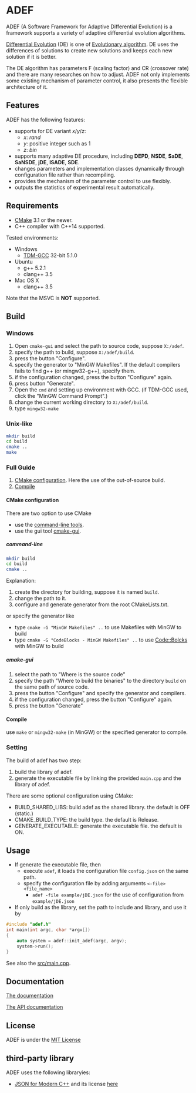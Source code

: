 # ADEF
ADEF (A Software Framework for Adaptive Differential Evolution) is a
framework supports a variety of adaptive differential evolution algorithms.

[Differential Evolution](https://en.wikipedia.org/wiki/Differential_evolution) (DE) is one of [Evolutionary algorithm](https://en.wikipedia.org/wiki/Evolutionary_algorithm). DE uses the differences of solutions to create new solutions and keeps each new solution if it is better.

The DE algorithm has parameters F (scaling factor) and CR (crossover rate) and there are many researches on how to adjust. ADEF not only implements some existing mechanism of parameter control, it also presents the flexible architecture of it.

## Features
ADEF has the following features:
- supports for DE variant *x*/*y*/*z*:
    - *x*: *rand*
    - *y*: positive integer such as 1
    - *z*: *bin*
- supports many adaptive DE procedure, including **DEPD**, **NSDE**, **SaDE**, **SaNSDE**, **jDE**, **ISADE**, **SDE**.
- changes parameters and implementation classes dynamically through configuration file rather than recompiling.
- provides the mechanism of the parameter control to use flexibly.
- outputs the statistics of experimental result automatically.

## Requirements
- [CMake](https://cmake.org/) 3.1 or the newer.
- C++ compiler with C++14 supported.

Tested environments:
- Windows
    - [TDM-GCC](http://tdm-gcc.tdragon.net/) 32-bit 5.1.0
- Ubuntu
    - g++ 5.2.1
    - clang++ 3.5
- Mac OS X
    - clang++ 3.5

Note that the MSVC is **NOT** supported.

## Build
### Windows
1. Open `cmake-gui` and select the path to source code, suppose `X:/adef`.
1. specify the path to build, suppose `X:/adef/build`.
1. press the button "Configure".
1. specify the generator to "MinGW Makefiles". If the default compilers fails to find g++ (or mingw32-g++), specify them.
1. if the configuration changed, press the button "Configure" again.
1. press button "Generate".
1. Open the `cmd` and setting up environment with GCC. (if TDM-GCC used, click the "MinGW Command Prompt".)
1. change the current working directory to `X:/adef/build`.
1. type `mingw32-make`

### Unix-like

```sh
mkdir build
cd build
cmake ..
make
```

### Full Guide
1. [CMake configuration](#cmake-configuration). Here the use of the out-of-source build.
2. [Compile](#compile)

#### CMake configuration
There are two option to use CMake
- use the [command-line tools](#command-line).
- use the gui tool [cmake-gui](#cmake-gui).

##### command-line

```sh
mkdir build
cd build
cmake ..
```

Explanation:

1. create the directory for building, suppose it is named `build`.
1. change the path to it.
1. configure and generate generator from the root CMakeLists.txt.

or specify the generator like
- type `cmake -G "MinGW Makefiles" ..` to use Makefiles with MinGW to build
- type `cmake -G "CodeBlocks - MinGW Makefiles" ..` to use [Code::Bolcks](http://www.codeblocks.org/) with MinGW to build

##### cmake-gui
1. select the path to "Where is the source code"
1. specify the path "Where to build the binaries" to the directory `build` on the same path of source code.
1. press the button "Configure" and specify the generator and compilers.
1. if the configuration changed, press the button "Configure" again.
1. press the button "Generate"

#### Compile
use `make` or `mingw32-make` (in MinGW) or the specified generator to compile.

### Setting
The build of adef has two step:

1. build the library of adef.
1. generate the executable file by linking the provided `main.cpp` and the library of adef.

There are some optional configuration using CMake:
- BUILD_SHARED_LIBS: build adef as the shared library. the default is OFF (static.)
- CMAKE_BUILD_TYPE: the build type. the default is Release.
- GENERATE_EXECUTABLE: generate the executable file. the default is ON.

## Usage
- If generate the executable file, then
    - execute `adef`, it loads the configuration file `config.json` on the same path.
    - specify the configuration file by adding arguments `<-file> <file_name>`
        - `adef -file example/jDE.json` for the use of configuration from `example/jDE.json`
- If only build as the library, set the path to include and library, and use it by

```cpp
#include "adef.h"
int main(int argc, char *argv[])
{
    auto system = adef::init_adef(argc, argv);
    system->run();
}
```

See also the [src/main.cpp](src/main.cpp).

## Documentation

[The documentation](doc/documentation.md)

[The API documentation](http://ukjhsa.github.io/adef/)

## License
ADEF is under the [MIT License](LICENSE)

## third-party library
ADEF uses the following libraryies:
- [JSON for Modern C++](https://github.com/nlohmann/json) and its license [here](thirdparty/json/LICENSE.MIT)

